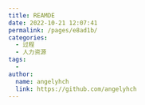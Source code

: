 ```yaml
---
title: REAMDE
date: 2022-10-21 12:07:41
permalink: /pages/e8ad1b/
categories:
  - 过程
  - 人力资源
tags:
  - 
author: 
  name: angelyhch
  link: https://github.com/angelyhch
---
```

